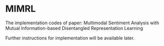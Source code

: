 # MIMRL
The implementation codes of paper: Multimodal Sentiment Analysis with Mutual Information-based Disentangled Representation Learning


Further instructions for implementation will be available later.
